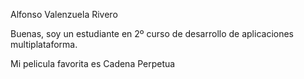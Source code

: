 Alfonso Valenzuela Rivero

Buenas, soy un estudiante en 2º curso de desarrollo de aplicaciones multiplataforma.

Mi pelicula favorita es Cadena Perpetua

